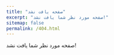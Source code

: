 ```yaml
---
title: "صفحه یافت نشد"
excerpt: "صفحه مورد نظر شما یافت نشد!"
sitemap: false
permalink: /404.html
---
```


صفحه مورد نظر شما یافت نشد!

